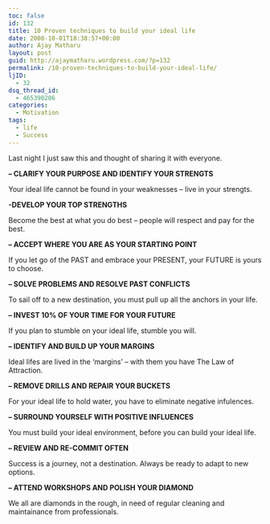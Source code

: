 ```yaml
---
toc: false
id: 132
title: 10 Proven techniques to build your ideal life
date: 2008-10-01T18:38:57+00:00
author: Ajay Matharu
layout: post
guid: http://ajaymatharu.wordpress.com/?p=132
permalink: /10-proven-techniques-to-build-your-ideal-life/
ljID:
  - 32
dsq_thread_id:
  - 465390206
categories:
  - Motivation
tags:
  - life
  - Success
---
```

Last night I just saw this and thought of sharing it with everyone.

**&#8211; CLARIFY YOUR PURPOSE AND IDENTIFY YOUR STRENGTS**

Your ideal life cannot be found in your weaknesses &#8211; live in your strengts.

**-DEVELOP YOUR TOP STRENGTHS**

Become the best at what you do best &#8211; people will respect and pay for the best.

**&#8211; ACCEPT WHERE YOU ARE AS YOUR STARTING POINT**

If you let go of the PAST and embrace your PRESENT, your FUTURE is yours to choose.

**&#8211; SOLVE PROBLEMS AND RESOLVE PAST CONFLICTS**

To sail off to a new destination, you must pull up all the anchors in your life.

**&#8211; INVEST 10% OF YOUR TIME FOR YOUR FUTURE**

If you plan to stumble on your ideal life, stumble you will.

**&#8211; IDENTIFY AND BUILD UP YOUR MARGINS**

Ideal lifes are lived in the &#8216;margins&#8217; &#8211; with them you have The Law of Attraction.

**&#8211; REMOVE DRILLS AND REPAIR YOUR BUCKETS**

For your ideal life to hold water, you have to eliminate negative infulences.

**&#8211; SURROUND YOURSELF WITH POSITIVE INFLUENCES**

You must build your ideal environment, before you can build your ideal life.

**&#8211; REVIEW AND RE-COMMIT OFTEN**

Success is a journey, not a destination. Always be ready to adapt to new options.

**&#8211; ATTEND WORKSHOPS AND POLISH YOUR DIAMOND**

We all are diamonds in the rough, in need of regular cleaning and maintainance from professionals.
